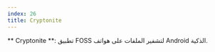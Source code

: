 ```yaml
---
index: 26
title: Cryptonite
---
```


** Cryptonite **: تطبيق FOSS لتشفير الملفات على هواتف Android الذكية.